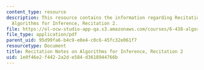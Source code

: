 ```yaml
---
content_type: resource
description: This resource contains the information regarding Recitation Notes on
  Algorithms for Inference, Recitation 2.
file: https://ol-ocw-studio-app-qa.s3.amazonaws.com/courses/6-438-algorithms-for-inference-fall-2014/1e0f46e2f4422a2de584d3618944766b_MIT6_438F14_rec2.pdf
file_type: application/pdf
parent_uid: 95d99fa6-b4c9-e0e4-c0c6-45fc32e061f7
resourcetype: Document
title: Recitation Notes on Algorithms for Inference, Recitation 2
uid: 1e0f46e2-f442-2a2d-e584-d3618944766b
---
```


